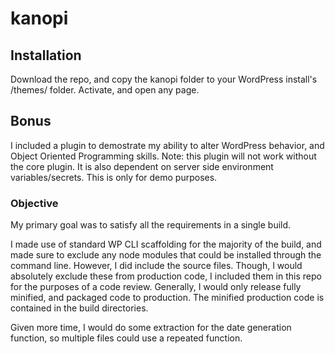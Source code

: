# kanopi

## Installation
Download the repo, and copy the kanopi folder to your WordPress install's /themes/ folder. Activate, and open any page.

## Bonus
I included a plugin to demostrate my ability to alter WordPress behavior, and Object Oriented Programming skills. Note: this plugin will not work without the core plugin. It is also dependent on server side environment variables/secrets. This is only for demo purposes.

### Objective
My primary goal was to satisfy all the requirements in a single build.

I made use of standard WP CLI scaffolding for the majority of the build, and made sure to exclude any node modules that could be installed through the command line. However, I did include the source files. Though, I would absolutely exclude these from production code, I included them in this repo for the purposes of a code review. Generally, I would only release fully minified, and packaged code to production. The minified production code is contained in the build directories.

Given more time, I would do some extraction for the date generation function, so multiple files could use a repeated function.
